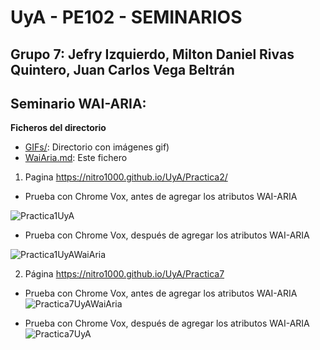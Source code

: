 # UyA - PE102 - SEMINARIOS
## Grupo 7: Jefry Izquierdo, Milton Daniel Rivas Quintero, Juan Carlos Vega Beltrán


## Seminario WAI-ARIA:  

**Ficheros del directorio**
  - [GIFs/](https://github.com/Nitro1000/UyA/tree/master/Seminario%20WaiARIA): Directorio con imágenes gif)
  - [WaiAria.md](https://github.com/Nitro1000/UyA/blob/master/Seminario%20WaiARIA/WaiAria.md): Este fichero

1. Pagina https://nitro1000.github.io/UyA/Practica2/

  - Prueba con Chrome Vox, antes de agregar los atributos WAI-ARIA

![Practica1UyA](https://github.com/Nitro1000/UyA/blob/master/Seminario%20WaiARIA/GIFs/Practica1UyA.gif)


 - Prueba con Chrome Vox, después de agregar los atributos WAI-ARIA

![Practica1UyAWaiAria](https://github.com/Nitro1000/UyA/blob/master/Seminario%20WaiARIA/GIFs/Practica1UyAWaiAria.gif)

2. Página https://nitro1000.github.io/UyA/Practica7
 
  - Prueba con Chrome Vox, antes de agregar los atributos WAI-ARIA
   ![Practica7UyAWaiAria](https://github.com/Nitro1000/UyA/blob/master/Seminario%20WaiARIA/GIFs/Practica7UyAWaiAria.gif)

 - Prueba con Chrome Vox, después de agregar los atributos WAI-ARIA
 ![Practica7UyA](https://github.com/Nitro1000/UyA/blob/master/Seminario%20WaiARIA/GIFs/Practica7UyA.gif)



